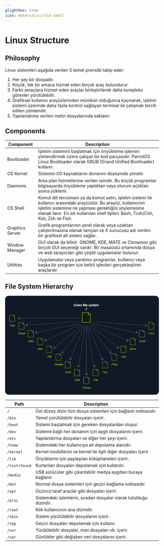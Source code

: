 ```yaml
---
glightbox: true
icon: material/circle-small
---
```


# Linux Structure

## Philosophy

Linux sistemleri aşağıda verilen 5 temel prensibi takip eder:

1. Her şey bir dosyadır.
2. Küçük, tek bir amaca hizmet eden birçok araç bulundurur.
3. Farklı amaçlara hizmet eden araçlar birleştirilerek daha kompleks görevler yürütülebilir.
4. Grafiksel kullanıcı arayüzlerinden mümkün olduğunca kaçınarak, işletim sistemi üzerinde daha fazla kontrol sağlayan terminal ile çalışmak tercih edilen yöntemdir.
5. Yapılandırma verileri metin dosyalarında saklanır.

## Components

| Component | Description |
|---|---|
| Bootloader | İşletim sistemini başlatmak için önyükleme işlemini yönlendirmek üzere çalışan bir kod parçasıdır. ParrotOS Linux Bootloader olarak GRUB (Grand Unified Bootloader) kullanır. |
| OS Kernel | Sistemin I/O kaynaklarını donanım düzeyinde yönetir. |
| Daemons | Arka plan hizmetlerine verilen isimdir. Bu küçük programlar bilgisayarda önyükleme yaptıktan veya oturum açtıktan sonra yüklenir. |
| OS Shell | Komut dili tercümanı ya da komut satırı, işletim sistemi ile kullanıcı arasındaki arayüzdür. Bu arayüz, kullanıcının işletim sistemine ne yapması gerektiğini söylemesine olanak tanır. En sık kullanılan shell tipleri: Bash, Tcsh/Csh, Ksh, Zsh ve Fish. |
| Graphics Server | Grafik programlarının yerel olarak veya uzaktan çalıştırılmasına olanak tanıyan ve X sunucusu adı verilen bir grafiksel alt sistem sağlar. |
| Window Manager | GUI olarak da bilinir. GNOME, KDE, MATE ve Cinnamon gibi birçok GUI seçeneği vardır. Bir masaüstü ortamında dosya ve web tarayıcıları gibi çeşitli uygulamalar bulunur. |
| Utilities | Uygulamalar veya yardımcı programlar, kullanıcı veya başka bir program için belirli işlevleri gerçekleştiren araçlardır. |

## File System Hierarchy

![](../assets/images/new-filesystem.png)

| Path | Description |
|---|---|
| `/` | Üst düzey dizin tüm dosya sistemleri için bağlantı noktasıdır. |
| `/bin` | Temel yürütülebilir dosyaları içerir. |
| `/boot` | Sistemi başlatmak için gereken dosyalardan oluşur. |
| `/dev` | Sisteme bağlı her donanım için aygıt dosyalarını içerir. |
| `/etc` | Yapılandırma dosyaları ve diğer her şeyi içerir. |
| `/home` | Sistemdeki her kullanıcıya ait depolama alanıdır. |
| `/kernel` | Kernel modüllerini ve kernel ile ilgili diğer dosyaları içerir. |
| `/lib` | Önyükleme için paylaşılan kütüphaneleri içerir. |
| `/lost+found` | Kurtarılan dosyaları depolamak için kullanılır. |
| `/media` | USB sürücüler gibi çıkarılabilir medya aygıtları buraya bağlanır. |
| `/mnt` | Normal dosya sistemleri için geçici bağlama noktasıdır. |
| `/opt` | Üçüncü taraf araçlar gibi dosyaları içerir. |
| `/proc` | Sistemdeki işlemlerin, sıradan dosyalar olarak tutulduğu dizindir. |
| `/root` | Kök kullanıcının ana dizinidir. |
| `/sbin` | Sistem yürütülebilir dosyalarını içerir. |
| `/tmp` | Geçici dosyaları depolamak için kullanır. |
| `/usr` | Yürütülebilir dosyalar, man dosyaları vb. içerir. |
| `/var` | Günlükler gibi değişken veri dosyalarını içerir. |
